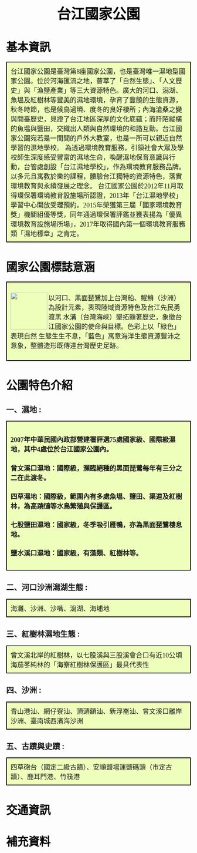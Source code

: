<style>
  .smaller-image {
    width: 300px;
  }
  .bigger-image{
    width: 400px;
  }
  .smallest-image{
    width: 50px;
  }
  .image-position{
    width: 10px:
  }
$(function(){
	$(window).scroll(function(){  
	var scrollt = document.documentElement.scrollTop + document.body.scrollTop; 
	if( scrollt >200 ){   
		$("#gotop").fadeIn(400);     
	}else{      
		$("#gotop").stop().fadeOut(400); 
	}
});
$("#gotop").click(function(){ 
		$("html,body").animate({scrollTop:"0px"},200);
});

</style>

<h1 style="color: black; font-weight: bold;font-size:1cm"><center>台江國家公園</center></h1>

<h1 style="color: black; font-weight: bold;font-size:0.8cm">基本資訊</h1>
<div style="background-color:#EEFFBB;border:2px black solid;padding:10px;font-size:18px;font-family:標楷體">
台江國家公園是臺灣第8座國家公園，也是臺灣唯一濕地型國家公園。位於河海匯流之地，薈萃了「自然生態」、「人文歷史」與「漁鹽產業」等三大資源特色。廣大的河口、潟湖、魚塭及紅樹林等豐美的濕地環境，孕育了豐饒的生態資源，秋冬時節，也是候鳥過境、度冬的良好棲所；內海滄桑之變與開臺歷史，見證了台江地區深厚的文化底蘊；而阡陌縱橫的魚塭與鹽田，交織出人類與自然環境的和諧互動。台江國家公園宛若是一間間的戶外大教室，也是一所可以親近自然學習的濕地學校。
    為透過環境教育服務，引領社會大眾及學校師生深度感受豐富的濕地生命，喚醒濕地保育意識與行動，台管處創設「台江濕地學校」，作為環境教育服務品牌。以多元且寓教於樂的課程，體驗台江獨特的資源特色，落實環境教育與永續發展之理念。 台江國家公園於2012年11月取得環保署環境教育設施場所認證，2013年「台江濕地學校」學習中心開放受理預約。2015年榮獲第三屆「國家環境教育獎」機關組優等獎，同年通過環保署評鑑並獲表揚為「優異環境教育設施場所場」，2017年取得國內第一個環境教育服務類「濕地標章」之肯定。
</div>


<h1 style="color: black; font-weight: bold;font-size:0.8cm">國家公園標誌意涵</h1>
<div style="background-color:#EEFFBB;border:2px black solid;padding:10px;font-size:18px;font-family:標楷體">

<p><img style="width:100px;height:100px" src="http://np.cpami.gov.tw/filesys/image/01_chinese/04_news/8logo.jpg" align="left">

以河口、黑面琵鷺加上台灣船、鲲鯓（沙洲）為設計元素，表現陸域資源特色及台江先民勇渡黑
水溝（台灣海峽）墾拓顯著歷史，象徵台江國家公園的使命與目標。色彩上以「綠色」表現自然
生態生生不息，「藍色」寓意海洋生態資源豐沛之意象，整體造形既傳達台灣歷史足跡。
</p>

</div>

<h1 style="color: black; font-weight: bold;font-size:0.8cm">公園特色介紹</h1>

<h2>一、濕地 :</h2> 
<div style="background-color:#EEFFBB;border:2px black solid;padding:10px;">
<h3 style="font-size:18px;font-family:標楷體">2007年中華民國內政部營建署評選75處國家級、國際級濕地，其中4處位於台江國家公園內。</h3>
<h4 style="font-size:18px;font-family:標楷體">曾文溪口濕地：國際級，瀕臨絕種的黑面琵鷺每年有三分之二在此渡冬。</h4>
<h4 style="font-size:18px;font-family:標楷體">四草濕地：國際級，範圍內有多處魚塭、鹽田、渠道及紅樹林，為高蹺鴴等水鳥繁殖與保護區。</h4>
<h4 style="font-size:18px;font-family:標楷體">七股鹽田濕地：國家級，冬季吸引雁鴨，亦為黑面琵鷺棲息地。</h4>
<h4 style="font-size:18px;font-family:標楷體">鹽水溪口濕地：國家級，有藻類、紅樹林等。</h4>
</div>

<h2>二、河口沙洲潟湖生態 : </h2>
<div style="background-color:#EEFFBB;border:2px black solid;padding:10px;font-size:18px;font-family:標楷體">
海灘、沙洲、沙嘴、瀉湖、海埔地
</div>
<h2>三、紅樹林濕地生態 : </h2>
<div style="background-color:#EEFFBB;border:2px black solid;padding:10px;font-size:18px;font-family:標楷體">
曾文溪北岸的紅樹林，以七股溪與三股溪會合口有近10公頃海茄苳純林的「海寮紅樹林保護區」最具代表性
</div>
<h2>四、沙洲 : </h2>
<div style="background-color:#EEFFBB;border:2px black solid;padding:10px;font-size:18px;font-family:標楷體">
青山港汕、網仔寮汕、頂頭額汕、新浮崙汕、曾文溪口離岸沙洲、臺南城西濱海沙洲
</div>
<h2>五、古蹟與史蹟 : </h2>
<div style="background-color:#EEFFBB;border:2px black solid;padding:10px;font-size:18px;font-family:標楷體">
四草砲台（國定二級古蹟）、安順鹽場運鹽碼頭（市定古蹟）、鹿耳門港、竹筏港
</div>



<h1 style="color: black; font-weight: bold;font-size:0.8cm">交通資訊</h1>


<h1 style="color: black; font-weight: bold;font-size:0.8cm">補充資料</h1>
